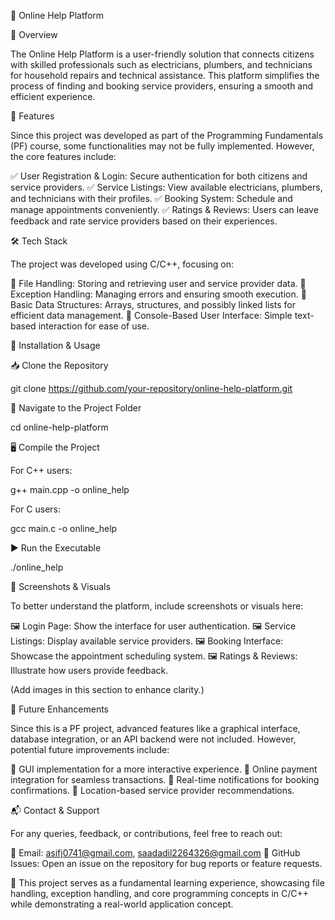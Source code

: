 📌 Online Help Platform

📝 Overview

The Online Help Platform is a user-friendly solution that connects citizens with skilled professionals such as electricians, plumbers, and technicians for household repairs and technical assistance. This platform simplifies the process of finding and booking service providers, ensuring a smooth and efficient experience.

🚀 Features

Since this project was developed as part of the Programming Fundamentals (PF) course, some functionalities may not be fully implemented. However, the core features include:

✅ User Registration & Login: Secure authentication for both citizens and service providers.
✅ Service Listings: View available electricians, plumbers, and technicians with their profiles.
✅ Booking System: Schedule and manage appointments conveniently.
✅ Ratings & Reviews: Users can leave feedback and rate service providers based on their experiences.

🛠️ Tech Stack

The project was developed using C/C++, focusing on:

🔹 File Handling: Storing and retrieving user and service provider data.
🔹 Exception Handling: Managing errors and ensuring smooth execution.
🔹 Basic Data Structures: Arrays, structures, and possibly linked lists for efficient data management.
🔹 Console-Based User Interface: Simple text-based interaction for ease of use.

🔧 Installation & Usage

📥 Clone the Repository

git clone https://github.com/your-repository/online-help-platform.git

📂 Navigate to the Project Folder

cd online-help-platform

🖥️ Compile the Project

For C++ users:

g++ main.cpp -o online_help

For C users:

gcc main.c -o online_help

▶️ Run the Executable

./online_help

📸 Screenshots & Visuals

To better understand the platform, include screenshots or visuals here:

🖼️ Login Page: Show the interface for user authentication.
🖼️ Service Listings: Display available service providers.
🖼️ Booking Interface: Showcase the appointment scheduling system.
🖼️ Ratings & Reviews: Illustrate how users provide feedback.

(Add images in this section to enhance clarity.)

🌟 Future Enhancements

Since this is a PF project, advanced features like a graphical interface, database integration, or an API backend were not included. However, potential future improvements include:

🚀 GUI implementation for a more interactive experience.
🚀 Online payment integration for seamless transactions.
🚀 Real-time notifications for booking confirmations.
🚀 Location-based service provider recommendations.

📬 Contact & Support

For any queries, feedback, or contributions, feel free to reach out:

📧 Email: asifj0741@gmail.com, saadadil2264326@gmail.com
🐞 GitHub Issues: Open an issue on the repository for bug reports or feature requests.

📢 This project serves as a fundamental learning experience, showcasing file handling, exception handling, and core programming concepts in C/C++ while demonstrating a real-world application concept.

